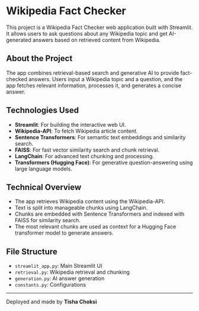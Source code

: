 
# Wikipedia Fact Checker

This project is a Wikipedia Fact Checker web application built with Streamlit. It allows users to ask questions about any Wikipedia topic and get AI-generated answers based on retrieved content from Wikipedia.

## About the Project
The app combines retrieval-based search and generative AI to provide fact-checked answers. Users input a Wikipedia topic and a question, and the app fetches relevant information, processes it, and generates a concise answer.

## Technologies Used
- **Streamlit**: For building the interactive web UI.
- **Wikipedia-API**: To fetch Wikipedia article content.
- **Sentence Transformers**: For semantic text embeddings and similarity search.
- **FAISS**: For fast vector similarity search and chunk retrieval.
- **LangChain**: For advanced text chunking and processing.
- **Transformers (Hugging Face)**: For generative question-answering using large language models.

## Technical Overview
- The app retrieves Wikipedia content using the Wikipedia-API.
- Text is split into manageable chunks using LangChain.
- Chunks are embedded with Sentence Transformers and indexed with FAISS for similarity search.
- The most relevant chunks are used as context for a Hugging Face transformer model to generate answers.

## File Structure
- `streamlit_app.py`: Main Streamlit UI
- `retrieval.py`: Wikipedia retrieval and chunking
- `generation.py`: AI answer generation
- `constants.py`: Configurations

---

Deployed and made by **Tisha Choksi**
